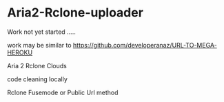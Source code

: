 # Aria2-Rclone-uploader
Work not yet started .....

work may be similar to https://github.com/developeranaz/URL-TO-MEGA-HEROKU

Aria 2 Rclone Clouds

code cleaning locally

Rclone Fusemode or Public Url method 
